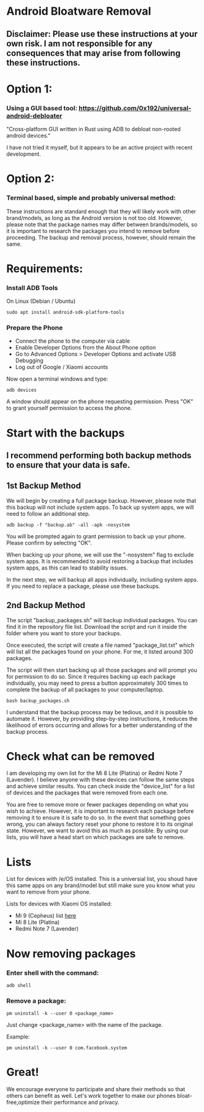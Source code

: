 # Android Bloatware Removal

## Disclaimer: Please use these instructions at your own risk. I am not responsible for any consequences that may arise from following these instructions.

# Option 1:

### Using a GUI based tool: https://github.com/0x192/universal-android-debloater

"Cross-platform GUI written in Rust using ADB to debloat non-rooted android devices."

I have not tried it myself, but it appears to be an active project with recent development.

# Option 2:

### Terminal based, simple and probably universal method:

These instructions are standard enough that they will likely work with other brand/models, as long as the Android version is not too old. However, please note that the package names may differ between brands/models, so it is important to research the packages you intend to remove before proceeding. The backup and removal process, however, should remain the same.

# Requirements:

### Install ADB Tools

On Linux (Debian / Ubuntu)

```
sudo apt install android-sdk-platform-tools
```

### Prepare the Phone

- Connect the phone to the computer via cable
- Enable Developer Options from the About Phone option
- Go to Advanced Options > Developer Options and activate USB Debugging
- Log out of Google / Xiaomi accounts

Now open a terminal windows and type:

```
adb devices
```

A window should appear on the phone requesting permission. Press "OK" to grant yourself permission to access the phone.

# Start with the backups

## **I recommend performing both backup methods to ensure that your data is safe.**

## 1st Backup Method

We will begin by creating a full package backup. However, please note that this backup will not include system apps. To back up system apps, we will need to follow an additional step.

```
adb backup -f "backup.ab" -all -apk -nosystem
```

You will be prompted again to grant permission to back up your phone. Please confirm by selecting "OK".

When backing up your phone, we will use the "-nosystem" flag to exclude system apps. It is recommended to avoid restoring a backup that includes system apps, as this can lead to stability issues.

In the next step, we will backup all apps individually, including system apps. If you need to replace a package, please use these backups.

## 2nd Backup Method

The script "backup_packages.sh" will backup individual packages. You can find it in the repository file list. Download the script and run it inside the folder where you want to store your backups.

Once executed, the script will create a file named "package_list.txt" which will list all the packages found on your phone. For me, it listed around 300 packages.

The script will then start backing up all those packages and will prompt you for permission to do so. Since it requires backing up each package individually, you may need to press a button approximately 300 times to complete the backup of all packages to your computer/laptop.

```
bash backup_packages.sh
```

I understand that the backup process may be tedious, and it is possible to automate it. However, by providing step-by-step instructions, it reduces the likelihood of errors occurring and allows for a better understanding of the backup process.

# Check what can be removed

I am developing my own list for the Mi 8 Lite (Platina) or Redmi Note 7 (Lavender). I believe anyone with these devices can follow the same steps and achieve similar results. You can check inside the "device_list" for a list of devices and the packages that were removed from each one.

You are free to remove more or fewer packages depending on what you wish to achieve. However, it is important to research each package before removing it to ensure it is safe to do so. In the event that something goes wrong, you can always factory reset your phone to restore it to its original state. However, we want to avoid this as much as possible. By using our lists, you will have a head start on which packages are safe to remove.

# Lists

List for devices with /e/OS installed. This is a universial list, you shoud have this same apps on any brand/model but still make sure you know what you want to remove from your phone.

Lists for devices with Xiaomi OS installed:

- Mi 9 (Cepheus) list [here](https://gist.github.com/enkeys/ba8c84da1d507605254b4025cfc219bc)
- Mi 8 Lite (Platina)
- Redmi Note 7 (Lavender)

# Now removing packages

### Enter shell with the command:

```
adb shell
```

### Remove a package:

```
pm uninstall -k --user 0 <package_name>
```

Just change <package_name> with the name of the package.

Example:

```
pm uninstall -k --user 0 com.facebook.system
```

# Great!

We encourage everyone to participate and share their methods so that others can benefit as well. Let's work together to make our phones bloat-free,optimize their performance and privacy.
